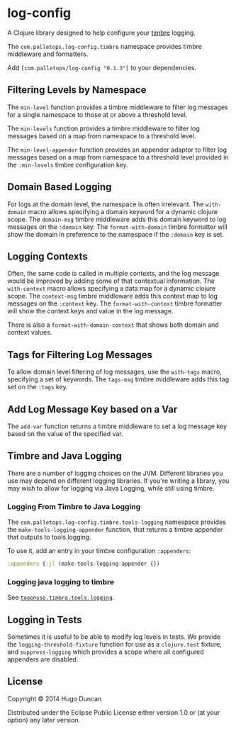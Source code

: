# log-config

A Clojure library designed to help configure your [timbre][timbre] logging.

The `com.palletops.log-config.timbre` namespace provides timbre
middleware and formatters.

Add `[com.palletops/log-config "0.1.3"]` to your dependencies.

## Filtering Levels by Namespace

The `min-level` function provides a timbre middleware to filter log
messages for a single namespace to those at or above a threshold
level.

The `min-levels` function provides a timbre middleware to filter log
messages based on a map from namespace to a threshold level.

The `min-level-appender` function provides an appender adaptor to
filter log messages based on a map from namespace to a threshold level
provided in the `:min-levels` timbre configuration key.

## Domain Based Logging

For logs at the domain level, the namespace is often irrelevant.  The
`with-domain` macro allows specifying a domain keyword for a dynamic
clojure scope.  The `domain-msg` timbre middleware adds this domain
keyword to log messages on the `:domain` key.  The
`format-with-domain` timbre formatter will show the domain in
preference to the namespace if the `:domain` key is set.

## Logging Contexts

Often, the same code is called in multiple contexts, and the log
message would be improved by adding some of that contextual
information.  The `with-context` macro allows specifying a data map
for a dynamic clojure scope.  The `context-msg` timbre middleware adds
this context map to log messages on the `:context` key.  The
`format-with-context` timbre formatter will show the context keys and
value in the log message.

There is also a `format-with-domain-context` that shows both domain
and context values.

## Tags for Filtering Log Messages

To allow domain level filtering of log messages, use the `with-tags`
macro, specifying a set of keywords.  The `tags-msg` timbre middleware
adds this tag set on the `:tags` key.

## Add Log Message Key based on a Var

The `add-var` function returns a timbre middleware to set a log
message key based on the value of the specified var.

## Timbre and Java Logging

There are a number of logging choices on the JVM.  Different libraries
you use may depend on different logging libraries.  If you're writing
a library, you may wish to allow for logging via Java Logging, while
still using timbre.

### Logging From Timbre to Java Logging

The `com.palletops.log-config.timbre.tools-logging` namespace provides
the `make-tools-logging-appender` function, that returns a timbre
appender that outputs to tools.logging.

To use it, add an entry in your timbre configuration `:appenders`:

```clj
:appenders {:jl (make-tools-logging-appender {})
```

### Logging java logging to timbre

See [`taoensso.timbre.tools.logging`](http://ptaoussanis.github.io/timbre/taoensso.timbre.tools.logging.html).

## Logging in Tests

Sometimes it is useful to be able to modify log levels in tests.  We
provide the `logging-threshold-fixture` function for use as a
`clojure.test` fixture, and `suppress-logging` which provides a scope
where all configured appenders are disabled.

## License

Copyright © 2014 Hugo Duncan

Distributed under the Eclipse Public License either version 1.0 or (at
your option) any later version.

[timbre]: https://github.com/ptaoussanis/timbre
[log4j]: http://logging.apache.org/log4j/
[log4j2]: http://logging.apache.org/log4j/2.x/
[slf4j]: http://www.slf4j.org/manual.html "SLF4J"
[commons-logging]: http://commons.apache.org/proper/commons-logging "Apache Commons Logging"
